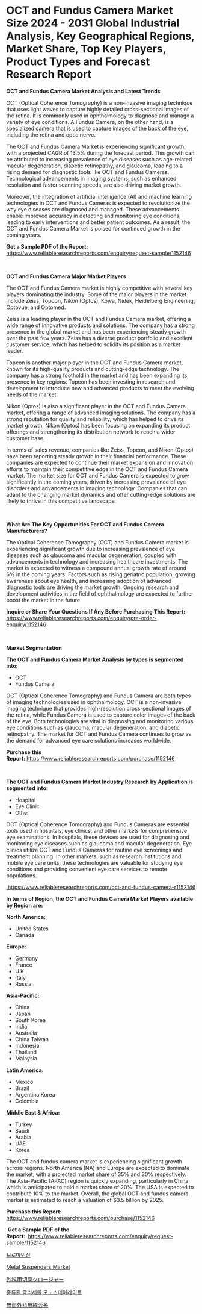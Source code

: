 <p><h1>OCT and Fundus Camera Market Size 2024 - 2031 Global Industrial Analysis, Key Geographical Regions, Market Share, Top Key Players, Product Types and Forecast Research Report</h1></p><p><strong>OCT and Fundus Camera Market Analysis and Latest Trends</strong></p>
<p><p>OCT (Optical Coherence Tomography) is a non-invasive imaging technique that uses light waves to capture highly detailed cross-sectional images of the retina. It is commonly used in ophthalmology to diagnose and manage a variety of eye conditions. A Fundus Camera, on the other hand, is a specialized camera that is used to capture images of the back of the eye, including the retina and optic nerve.</p><p>The OCT and Fundus Camera Market is experiencing significant growth, with a projected CAGR of 13.5% during the forecast period. This growth can be attributed to increasing prevalence of eye diseases such as age-related macular degeneration, diabetic retinopathy, and glaucoma, leading to a rising demand for diagnostic tools like OCT and Fundus Cameras. Technological advancements in imaging systems, such as enhanced resolution and faster scanning speeds, are also driving market growth.</p><p>Moreover, the integration of artificial intelligence (AI) and machine learning technologies in OCT and Fundus Cameras is expected to revolutionize the way eye diseases are diagnosed and managed. These advancements enable improved accuracy in detecting and monitoring eye conditions, leading to early interventions and better patient outcomes. As a result, the OCT and Fundus Camera Market is poised for continued growth in the coming years.</p></p>
<p><strong>Get a Sample PDF of the Report:&nbsp;</strong> <a href="https://www.reliableresearchreports.com/enquiry/request-sample/1152146">https://www.reliableresearchreports.com/enquiry/request-sample/1152146</a></p>
<p>&nbsp;</p>
<p><strong>OCT and Fundus Camera Major Market Players</strong></p>
<p><p>The OCT and Fundus Camera market is highly competitive with several key players dominating the industry. Some of the major players in the market include Zeiss, Topcon, Nikon (Optos), Kowa, Nidek, Heidelberg Engineering, Optovue, and Optomed.</p><p>Zeiss is a leading player in the OCT and Fundus Camera market, offering a wide range of innovative products and solutions. The company has a strong presence in the global market and has been experiencing steady growth over the past few years. Zeiss has a diverse product portfolio and excellent customer service, which has helped to solidify its position as a market leader.</p><p>Topcon is another major player in the OCT and Fundus Camera market, known for its high-quality products and cutting-edge technology. The company has a strong foothold in the market and has been expanding its presence in key regions. Topcon has been investing in research and development to introduce new and advanced products to meet the evolving needs of the market.</p><p>Nikon (Optos) is also a significant player in the OCT and Fundus Camera market, offering a range of advanced imaging solutions. The company has a strong reputation for quality and reliability, which has helped to drive its market growth. Nikon (Optos) has been focusing on expanding its product offerings and strengthening its distribution network to reach a wider customer base.</p><p>In terms of sales revenue, companies like Zeiss, Topcon, and Nikon (Optos) have been reporting steady growth in their financial performance. These companies are expected to continue their market expansion and innovation efforts to maintain their competitive edge in the OCT and Fundus Camera market. The market size for OCT and Fundus Camera is expected to grow significantly in the coming years, driven by increasing prevalence of eye disorders and advancements in imaging technology. Companies that can adapt to the changing market dynamics and offer cutting-edge solutions are likely to thrive in this competitive landscape.</p></p>
<p>&nbsp;</p>
<p><strong>What Are The Key Opportunities For OCT and Fundus Camera Manufacturers?</strong></p>
<p><p>The Optical Coherence Tomography (OCT) and Fundus Camera market is experiencing significant growth due to increasing prevalence of eye diseases such as glaucoma and macular degeneration, coupled with advancements in technology and increasing healthcare investments. The market is expected to witness a compound annual growth rate of around 6% in the coming years. Factors such as rising geriatric population, growing awareness about eye health, and increasing adoption of advanced diagnostic tools are driving the market growth. Ongoing research and development activities in the field of ophthalmology are expected to further boost the market in the future.</p></p>
<p><strong>Inquire or Share Your Questions If Any Before Purchasing This Report:</strong> <a href="https://www.reliableresearchreports.com/enquiry/pre-order-enquiry/1152146">https://www.reliableresearchreports.com/enquiry/pre-order-enquiry/1152146</a></p>
<p>&nbsp;</p>
<p><strong>Market Segmentation</strong></p>
<p><strong>The OCT and Fundus Camera Market Analysis by types is segmented into:</strong></p>
<p><ul><li>OCT</li><li>Fundus Camera</li></ul></p>
<p><p>OCT (Optical Coherence Tomography) and Fundus Camera are both types of imaging technologies used in ophthalmology. OCT is a non-invasive imaging technique that provides high-resolution cross-sectional images of the retina, while Fundus Camera is used to capture color images of the back of the eye. Both technologies are vital in diagnosing and monitoring various eye conditions such as glaucoma, macular degeneration, and diabetic retinopathy. The market for OCT and Fundus Camera continues to grow as the demand for advanced eye care solutions increases worldwide.</p></p>
<p><strong>Purchase this Report:&nbsp;</strong><a href="https://www.reliableresearchreports.com/purchase/1152146">https://www.reliableresearchreports.com/purchase/1152146</a></p>
<p>&nbsp;</p>
<p><strong>The OCT and Fundus Camera Market Industry Research by Application is segmented into:</strong></p>
<p><ul><li>Hospital</li><li>Eye Clinic</li><li>Other</li></ul></p>
<p><p>OCT (Optical Coherence Tomography) and Fundus Cameras are essential tools used in hospitals, eye clinics, and other markets for comprehensive eye examinations. In hospitals, these devices are used for diagnosing and monitoring eye diseases such as glaucoma and macular degeneration. Eye clinics utilize OCT and Fundus Cameras for routine eye screenings and treatment planning. In other markets, such as research institutions and mobile eye care units, these technologies are valuable for studying eye conditions and providing convenient eye care services to remote populations.</p></p>
<p><a href="https://www.reliableresearchreports.com/oct-and-fundus-camera-r1152146">&nbsp;https://www.reliableresearchreports.com/oct-and-fundus-camera-r1152146</a></p>
<p><strong>In terms of Region, the OCT and Fundus Camera Market Players available by Region are:</strong></p>
<p>
    <p> <strong> North America: </strong>
        <ul>
            <li>United States</li>
            <li>Canada</li>
        </ul>
        </p> 
    <p> <strong> Europe: </strong>
        <ul>
            <li>Germany</li>
            <li>France</li>
            <li>U.K.</li>
            <li>Italy</li>
            <li>Russia</li>
        </ul>
        </p> 
    <p> <strong> Asia-Pacific: </strong>
        <ul>
            <li>China</li>
            <li>Japan</li>
            <li>South Korea</li>
            <li>India</li>
            <li>Australia</li>
            <li>China Taiwan</li>
            <li>Indonesia</li>
            <li>Thailand</li>
            <li>Malaysia</li>
        </ul>
        </p> 
    <p> <strong> Latin America: </strong>
        <ul>
            <li>Mexico</li>
            <li>Brazil</li>
            <li>Argentina Korea</li>
            <li>Colombia</li>
        </ul>
        </p> 
    <p> <strong> Middle East & Africa: </strong>
        <ul>
            <li>Turkey</li>
            <li>Saudi</li>
            <li>Arabia</li>
            <li>UAE</li>
            <li>Korea</li>
        </ul>
    </p>
    </p>
<p><p>The OCT and fundus camera market is experiencing significant growth across regions. North America (NA) and Europe are expected to dominate the market, with a projected market share of 35% and 30% respectively. The Asia-Pacific (APAC) region is quickly expanding, particularly in China, which is anticipated to hold a market share of 20%. The USA is expected to contribute 10% to the market. Overall, the global OCT and fundus camera market is estimated to reach a valuation of $3.5 billion by 2025.</p></p>
<p><strong>Purchase this Report: </strong><a href="https://www.reliableresearchreports.com/purchase/1152146">https://www.reliableresearchreports.com/purchase/1152146</a></p>
<p>&nbsp;<strong>Get a Sample PDF of the Report:&nbsp;&nbsp;</strong><a href="https://www.reliableresearchreports.com/enquiry/request-sample/1152146">https://www.reliableresearchreports.com/enquiry/request-sample/1152146</a></p>
<p><strong></strong></p>
<p><p><a href="https://github.com/Penelolack456456/Market-Research-Report-List-1/blob/main/717347444667.md">브로마민산</a></p><p><a href="https://github.com/jj19131/Market-Research-Report-List-2/blob/main/metal-suspenders-market.md">Metal Suspenders Market</a></p><p><a href="https://github.com/dzy793153605/Market-Research-Report-List-2/blob/main/918603649729.md">外科用切開クロージャー</a></p><p><a href="https://github.com/vsr06p4p49/Market-Research-Report-List-2/blob/main/926520644665.md">증류된 글리세롤 모노스테아레이트</a></p><p><a href="https://github.com/EthanMorar2011/Market-Research-Report-List-1/blob/main/500582249730.md">無菌外科用縫合糸</a></p></p>